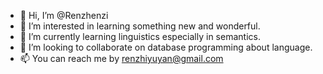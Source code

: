 - 👋 Hi, I’m @Renzhenzi
- 👀 I’m interested in learning something new and wonderful.
- 🌱 I’m currently learning linguistics especially in semantics.
- 💞️ I’m looking to collaborate on database programming about language.
- 📫 You can reach me by renzhiyuyan@gmail.com

<!---
Renzhenzi/Renzhenzi is a ✨ special ✨ repository because its `README.md` (this file) appears on your GitHub profile.
You can click the Preview link to take a look at your changes.
--->
